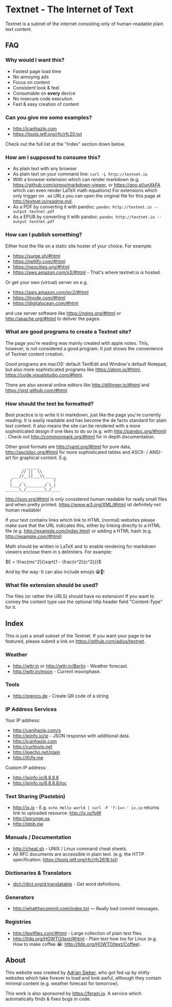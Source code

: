 # Textnet - The Internet of Text

Textnet is a subnet of the internet
consisting only of human-readable plain text content.


## FAQ

### Why would I want this?

- Fastest page load time
- No annoying ads
- Focus on content
- Consistent look & feel
- Consumable on **every** device
- No insecure code execution
- Fast & easy creation of content


### Can you give me some examples?

- <http://icanhazip.com>
- <https://tools.ietf.org/rfc/rfc20.txt>

Check out the full list at the "Index" section down below.


### How am I supposed to consume this?

- As plain text with any browser
- As plain text on your command line: `curl -L http://textnet.io`
- With a browser extension which can render markdown
  (e.g. <https://github.com/simov/markdown-viewer>,
  or <https://goo.gl/unXkFA> which can even render LaTeX math equations)
  For extensions which only trigger on `.md` URLs you can open the original
  file for this page at <http://textnet.io/readme.md>.
- As a PDF by converting it with pandoc:
  `pandoc http://textnet.io --output textnet.pdf`
- As a EPUB by converting it with pandoc:
  `pandoc http://textnet.io --output textnet.pdf`


### How can I publish something?

Either host the file on a static site hoster of your choice.
For example:

- <https://surge.sh/#html>
- <https://netlify.com/#html>
- <https://neocities.org/#html>
- <https://aws.amazon.com/s3/#html> - That's where textnet.io is hosted.

Or get your own (virtual) server on e.g.

- <https://aws.amazon.com/ec2/#html>
- <https://linode.com/#html>
- <https://digitalocean.com/#html>

and use server software like <https://nginx.org/#html> or
<http://apache.org/#html> to deliver the pages.


### What are good programs to create a Textnet site?

The page you're reading was mainly created with apple notes.
This, however, is not considered a good program.
It just shows the convenience of Textnet content creation.

Good programs are macOS' default TextEdit and Window's default Notepad,
but also more sophisticated programs like <https://atom.io/#html>,
<https://code.visualstudio.com/#html>.

There are also several online editors like <http://dillinger.io/#html>
and <https://gist.github.com/#html>


### How should the text be formatted?

Best practice is to write it in markdown,
just like the page you're currently reading.
It is easily readable and has become the de facto standard
for plain text content.
It also means the site can be rendered with a more sophisticated design
if one likes to do so (e.g. with <http://pandoc.org/#html>) .
Check out <http://commonmark.org/#html> for in depth documentation.

Other good formats are <http://yaml.org/#html> for pure data,
<http://asciidoc.org/#html> for more sophisticated tables
and ASCII- / ANSI-art for graphical content. E.g.

```
        _______
       // ||  \\
   ___//__||___\\_____
  /    _          _  (
  |___/ \________/ \_|
______\_/________\_/____
```

<http://json.org/#html> is only considered human readable
for really small files and when pretty printed.
<https://www.w3.org/XML/#html> ist definitely not human readable!

If your text contains links which link to HTML (normal) websites
please make sure that the URL indicates this, either by linking
directly to a HTML file (e.g. <http://example.com/index.html>) or
adding a HTML hash (e.g. <http://example.com/#html>)

Math should be written in LaTeX and to enable rendering for markdown viewers
enclose them in `$` delimiters. For example:

$E = \frac{mc^2}{\sqrt{1 - \frac{v^2}{c^2}}}$

And by the way: It can also include emojis 😁🎉!


### What file extension should be used?

The files (or rather the URLS) should have no extension!
If you want to convey the content type
use the optional http header field "Content-Type" for it.


## Index

This is just a small subset of the Textnet.
If you want your page to be featured,
please submit a link on <https://github.com/adius/textnet>.


### Weather

- <http://wttr.in> or <http://wttr.in/Berlin> - Weather forecast.
- <http://wttr.in/moon> - Current moonphase.


### Tools

- <http://qrenco.de> - Create QR code of a string


### IP Address Services

Your IP address:

- <http://canihazip.com/s>
- <http://ipinfo.io/ip> - JSON response with additional data.
- <http://icanhazip.com>
- <http://curlmyip.net>
- <http://ipecho.net/plain>
- <http://ifcfg.me>

Custom IP address:

- <http://ipinfo.io/8.8.8.8>
- <http://ipinfo.io/8.8.8.8/loc>


### Text Sharing (Pastebin)

- <http://ix.io> -
  E.g. `echo Hello world | curl -F 'f:1=<-' ix.io` returns link
  to uploaded resource: <http://ix.io/fpW>
- <http://sprunge.us>
- <http://ptpb.pw>


### Manuals / Documentation

- <http://cheat.sh> - UNIX / Linux command cheat sheets.
- All RFC documents are accessible in plain text.
  (e.g. the HTTP specification: <https://tools.ietf.org/rfc/rfc2616.txt>)


### Dictionaries & Translators

- <dict://dict.org/d:translatable> - Get word definitions.


### Generators

- <http://whatthecommit.com/index.txt> — Really bad commit messages.


### Registries

- <http://textfiles.com/#html> - Large collection of plain text files.
- <http://tldp.org/HOWTO/text/#html> - Plain text how tos for Linux
  (e.g. How to make coffee 😂: <http://tldp.org/HOWTO/text/Coffee>).


## About

This website was created by [Adrian Sieber](adriansieber.com#html),
who got fed up by shitty websites which take forever to load and look awful,
although they contain minimal content (e.g. weather forecast for tomorrow).

This work is also sponsored by <https://feram.io>.
A service which automatically finds & fixes bugs in code.
